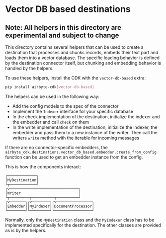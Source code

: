 # Vector DB based destinations

## Note: All helpers in this directory are experimental and subject to change

This directory contains several helpers that can be used to create a destination that processes and
chunks records, embeds their text part and loads them into a vector database. The specific loading
behavior is defined by the destination connector itself, but chunking and embedding behavior is
handled by the helpers.

To use these helpers, install the CDK with the `vector-db-based` extra:

```bash
pip install airbyte-cdk[vector-db-based]
```

The helpers can be used in the following way:

- Add the config models to the spec of the connector
- Implement the `Indexer` interface for your specific database
- In the check implementation of the destination, initialize the indexer and the embedder and call
  `check` on them
- In the write implementation of the destination, initialize the indexer, the embedder and pass them
  to a new instance of the writer. Then call the writers `write` method with the iterable for
  incoming messages

If there are no connector-specific embedders, the
`airbyte_cdk.destinations.vector_db_based.embedder.create_from_config` function can be used to get
an embedder instance from the config.

This is how the components interact:

```text
┌─────────────┐
│MyDestination│
└┬────────────┘
┌▽───────────────────────────────┐
│Writer                          │
└┬─────────┬──────────┬──────────┘
┌▽───────┐┌▽────────┐┌▽────────────────┐
│Embedder││MyIndexer││DocumentProcessor│
└────────┘└─────────┘└─────────────────┘
```

Normally, only the `MyDestination` class and the `MyIndexer` class has to be implemented
specifically for the destination. The other classes are provided as is by the helpers.
